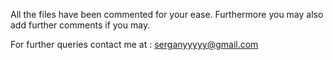 
All the files have been commented for your ease. Furthermore you may also add further comments if you may.


For further queries contact me at : serganyyyyy@gmail.com